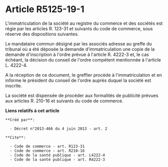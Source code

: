 # Article R5125-19-1

L'immatriculation de la société au registre du commerce et des sociétés est régie par les articles R. 123-31 et suivants du
code de commerce, sous réserve des dispositions suivantes. 

Le mandataire commun désigné par les associés adresse au greffe du tribunal où a été déposée la demande d'immatriculation une
copie de la demande d'inscription à l'ordre prévue à l'article R. 4222-3 et, le cas échéant, la décision du conseil de
l'ordre compétent mentionnée à l'article L. 4222-4. 

A la réception de ce document, le greffier procède à l'immatriculation et en informe le président du conseil de l'ordre
auprès duquel la société est inscrite. 

La société est dispensée de procéder aux formalités de publicité prévues aux articles R. 210-16 et suivants du code de
commerce.

**Liens relatifs à cet article**

	**Créé par**:

	  - Décret n°2013-466 du 4 juin 2013 - art. 2

	**Cite**:

	  - Code de commerce - art. R123-31
	  - Code de commerce - art. R210-16
	  - Code de la santé publique - art. L4222-4
	  - Code de la santé publique - art. R4222-3

